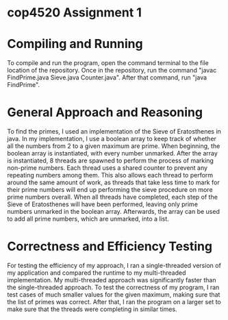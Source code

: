 # cop4520 Assignment 1

# Compiling and Running
To compile and run the program, open the command terminal to the file location of the repository.
Once in the repository, run the command "javac FindPrime.java Sieve.java Counter.java".
After that command, run "java FindPrime".

# General Approach and Reasoning
To find the primes, I used an implementation of the Sieve of Eratosthenes in java. In my implementation, I use a boolean array to keep track of whether all the numbers from 2 to a given maximum are prime. When beginning, the boolean array is instantiated, with every number unmarked. After the array is instantiated, 8 threads are spawned to perform the process of marking non-prime numbers. Each thread uses a shared counter to prevent any repeating numbers among them. This also allows each thread to perform around the same amount of work, as threads that take less time to mark for their prime numbers will end up performing the sieve procedure on more prime numbers overall. When all threads have completed, each step of the Sieve of Eratosthenes will have been performed, leaving only prime numbers unmarked in the boolean array. Afterwards, the array can be used to add all prime numbers, which are unmarked, into a list.

# Correctness and Efficiency Testing
For testing the efficiency of my approach, I ran a single-threaded version of my application and compared the runtime to my multi-threaded implementation. My multi-threaded approach was significantly faster than the single-threaded approach. To test the correctness of my program, I ran test cases of much smaller values for the given maximum, making sure that the list of primes was correct. After that, I ran the program on a larger set to make sure that the threads were completing in similar times.

